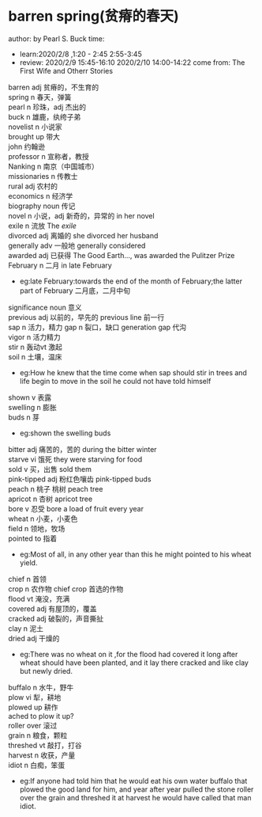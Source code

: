 # barren spring(贫瘠的春天)
author: by Pearl S. Buck
time: 
- learn:2020/2/8 ,1:20 - 2:45 2:55-3:45
- review: 2020/2/9 15:45-16:10 2020/2/10 14:00-14:22
come from: The First Wife and Otherr Stories

barren adj 贫瘠的，不生育的  
spring n 春天，弹簧  
pearl n 珍珠，adj 杰出的  
buck n 雄鹿，纨绔子弟  
novelist n 小说家  
brought up 带大  
john 约翰逊  
professor n 宣称者，教授  
Nanking n 南京（中国城市）  
missionaries n 传教士  
rural adj 农村的  
economics n 经济学  
biography noun 传记  
novel n 小说，adj 新奇的，异常的  in her novel  
exile n 流放 The *exile*  
divorced adj 离婚的 she divorced her husband  
generally adv 一般地 generally considered  
awarded adj 已获得 The Good Earth..., was awarded the Pulitzer Prize   
February n 二月 in late February  
- eg:late February:towards the end of the month of February;the latter part of February 二月底，二月中旬  

significance noun 意义  
previous adj 以前的，早先的 previous line 前一行  
sap n 活力，精力  gap  n 裂口，缺口 generation gap 代沟  
vigor n 活力精力  
stir n 轰动vt 激起  
soil n 土壤，温床  
- eg:How he knew that the time come when sap  should stir in trees and life begin to move in the soil he could not have told himself   

shown v 表露  
swelling n 膨胀  
buds n 芽   
- eg:shown the swelling buds

bitter adj 痛苦的，苦的 during the bitter winter  
starve vi 饿死 they were starving for food   
sold v 买，出售 sold them  
pink-tipped adj 粉红色嚷齿  pink-tipped buds  
peach n 桃子 桃树 peach tree  
apricot n 杏树 apricot tree   
bore v 忍受 bore a load of fruit every year  
wheat n 小麦，小麦色  
field n 领地，牧场  
pointed to 指着  
- eg:Most of all, in any other year than this he might pointed to his wheat yield.

chief n 首领  
crop n 农作物 chief crop 首选的作物  
flood vt 淹没，充满  
covered adj 有屋顶的，覆盖   
cracked adj 破裂的，声音撕扯  
clay n 泥土  
dried adj 干燥的   
- eg:There was no wheat on it ,for the flood had covered it long after wheat should have been planted, and it lay there cracked and like clay but newly dried. 

buffalo n 水牛，野牛  
plow vi 犁，耕地  
plowed up 耕作  
ached to plow it up?  
roller over 滚过  
grain n 粮食，颗粒  
threshed vt 敲打，打谷  
harvest n 收获，产量  
idiot n 白痴，笨蛋  
- eg:If anyone had told him that he would eat his own water buffalo that plowed the good land for him, and year after year pulled the stone roller over the grain and threshed it at harvest he would have called that man idiot.

